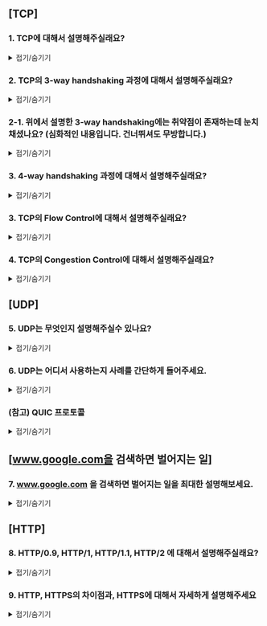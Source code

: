## [TCP]

### 1. TCP에 대해서 설명해주실래요?

<details>
<summary>접기/숨기기</summary>
<div markdown="1">

TCP는 데이터 전송/수신의 신뢰성을 보장하기 위한 전송계층의 연결지향형 프로토콜입니다.

TCP는 데이터의 신뢰성을 보장하기 위해서 대표적으로 아래의 4가지를 수행합니다.

* Segment마다 sequence number를 부여하여 데이터의 순서성을 보장합니다.
* Congestion Control을 이용해서 Network의 혼잡도를 고려하여 Sender의 Congestion window size를 조절함으로써 송신 속도를 제어합니다.
* Flow Control을 이용해서 Receiver측의 receive buffer 사이즈를 고려하여 Sender측의 송신 속도를 제어합니다.
* Segment의 Checksum field를 검증하여 해당 Segment에 비트에러가 없는지 검증합니다.

</div>
</details>

### 2. TCP의 3-way handshaking 과정에 대해서 설명해주실래요?

<details>
<summary>접기/숨기기</summary>
<div markdown="1">

![](./img/3-way-handshaking.png)

1. Client 측에서는 Server 측에 **SYN field**가 1로 채워진 segment를 전송합니다.
2. Server는 client 측으로부터 SYN Segment를 수신받으면 SYN+ACK segment를 client측에 송신합니다. 
그리고 state를 SYN_RECEIVED로 전환하고 Server 내부의 SYN Backlog Queue에 client측이 송신한 syn 정보를 저장해둡니다. 그리고 일정 시간동안 해당 syn이 해소되지 않으면 SYN+ACK을 재전송합니다.
특정 횟수동안 queue 내부의 SYN이 해소되지 않으면 해당 SYN을 expire시킵니다.
3. Client가 SYN+ACK을 수신하면 Server에 ACK을 전송합니다. 이 때 Server는 ACK에 대응하는 SYN을 SYN Backlog Queue를 탐색하여 expire시킵니다.

* 3-way handshaking 과정에서 Client, Server는 각각의 Sequence Number를 동시에 주고받습니다. 데이터의 시작점을 정확하게 알려야하니까요.
* Client는 마지막 ACK Segment에 Packet을 채워서 보낼 수 있습니다. 이를 piggy-bagging이라고 부릅니다.

</div>
</details>

### 2-1. 위에서 설명한 3-way handshaking에는 취약점이 존재하는데 눈치채셨나요? (심화적인 내용입니다. 건너뛰셔도 무방합니다.) 

<details>
<summary>접기/숨기기</summary>
<div markdown="1">

위의 전통적인 TCP 3-way handshaking 과정에서는 2가지의 문제점을 발견할 수 있습니다.

* DOS, DDOS **(Distributed DOS Attack)** 공격에 취약점을 가잡니다. (특히, SYN Flood Attack에 취약점을 가집니다.)
* 대용량 아키텍처를 운영하는 경우, 하나의 Cluster가 fallover 상태에 빠졌다가 recovery 될 때 fallback 과정에서 의도치않은 SYN Flood 현상을 받을 수 있습니다.

특히나 두번째 취약점 사례의 경우 대용량  아키텍처를 운영하는 가운데서 Kafka Cluster의 리커버리 과정에서 겪을수도 있는 문제입니다. **(실제로도 NHN측에서 이 현상으로 인해 고생을 했던적이 있다고 하기도하구요.)**

첫번째 사례의 경우 악의적인 사용자가 자신의 IP를 스푸핑해서 Server측에 SYN Segment만 전송하게 될 시, 서버측에서는 SYN Backlog Queue에 해당 SYN을 계속해서 적재하게됩니다. 
그 과정에서 Server측에서는 **SYN Backlog Queue 오버플로우** 현상을 발생시키게 되고, 이는 서비스 장애로 직결합니다.

해결 방식은 두가지입니다.

1. 운영중인 서버 가상머신에서 SYN Cookie 설정을 1로 설정합니다. 그렇게되면 SYN Backlog Queue가 비활성화되고, 대신에 SYN+ACK에서 SYN Cookie를 실어서 전송하게됩니다. 그리고 이를 수신한 Client는 ACK에 SYN Cookie를 같이 실어서 전송해야합니다.
2. 1번 방식에 더하여, Client와 Server의 가운데에 DDOS 방어장비를 설치합니다. 해당 장비는 신뢰가능한 SYN을 필터하여 SYN Proxy를 Server측에 전송합니다.

그러나 2번의 방식도 완벽하지는 않습니다. 아직도 DDOS 공격의 50%는 SYN Flood Attack이 주류를 이루니까요. 결국 Server는 SYN Proxy를 받더라도 SYN+ACK을 전송해야한다는 사실은 변함이 없고, DDOS 물량이 DDOS 방어장비의 수준을 넘어버리면 결국 서비스가 뻗을수밖에 없습니다.

그러나 1번의 방식만으로는 대용량 아키텍처에서 SYN Backlog Queue 오버플로우 현상에서는 자유로워질수는 있을걸로 기대합니다. SYN+ACK, ACK에 SYN Cookie를 실어야한다는 점에서 오버헤드가 발생할수는 있으나, 연결 단계에서 지연을 겪는게 낫지, Cluster의 장애가 다시 발생하는것보다는 낫다고 판단됩니다.

</div>
</details>

### 3. 4-way handshaking 과정에 대해서 설명해주실래요? 

<details>
<summary>접기/숨기기</summary>
<div markdown="1">

![](./img/4-way-handshaking.png)

1. Client는 FIN Segment를 보냅니다.
2. Server는 FIN을 수신받으면 ACK을 전송합니다.
3. Server는 ACK을 전송한 뒤에 일정 시간이 지난 후 FIN Segment를 Client에 전송합니다. Server측에서 아직 덜 전송한 Segment가 존재할 수 있기 때문입니다.
4. Client는 Server측의 FIN을 수신하면 ACK Segment를 전송하여 연결을 끊습니다.

</div>
</details>

### 3. TCP의 Flow Control에 대해서 설명해주실래요? 

<details>
<summary>접기/숨기기</summary>
<div markdown="1">

Receiver측이 Segment를 수신할 때 마다 자신의 rwnd **(Receive window size)** 를 피드백 해줌으로써 Sender가 이를 참조하여 송신하는 window의 사이즈를 조절하는 기법이다.

TCP는 파이프라이닝 기법을 이용해서 In-flight Packet을 window size만큼 보내는데, ACK이 돌아오는대로 window를 옮기는 **Slide Window** 방식으로 효율적인 데이터 전송을 합니다. 

</div>
</details>

### 4. TCP의 Congestion Control에 대해서 설명해주실래요? 

<details>
<summary>접기/숨기기</summary>
<div markdown="1">

Congestion Control은 Sender측이 현재 Network의 혼잡도를 고려하여 자신의 Congestion Window 사이즈를 조절하여 송신 패킷의 양을 조절하는 기법이다.

Congestion Control은 3개의 단계로 나누어지며, 이를 이해하기 위해서는 아래의 사전지식이 필요합니다.

* Accumulative ACKs: TCP는 데이터의 신뢰성을 보장하기 위해서 ACK을 누적 방식으로 주고받습니다. 이를 이용해서 네트워크의 장애를 탐지합니다.
* Duplicated ACKs: 같은 Seq num을 가지는 ACK이 중복되어서 수신되는 현상을 일컫습니다. TCP는 Accumulative ACK 정책을 따르기 때문에 ACK이 중복되어 발생하였다는 것은, 중간에 네트워크의 혼잡이 발생하였다는 뜻입니다. 일반적으로 3개의 중복 ACK이 발생하면 네트워크가 혼잡하다고 판단합니다.
* ssthresh: 임계치를 뜻합니다.

그러면 단계별로 설명을 드리겠습니다.

![](./img/Congestion-Control.png)

1. SS **(Slow Start)** : Congestion window size가 ssthresh에 도달할 때 까지 기하급수적으로 늘리는 단계입니다. 매번 cwnd를 2배로 올리는 단계입니다. 여기서 장애를 겪게되면 ssthresh를 절반으로 깎고 cwnd를 1로 초기화하고 SS를 다시 시작합니다.
2. Congestion Avoidance: cwnd가 ssthresh를 넘어서면 자신의 cwnd를 선형적으로 증가시키는 단계입니다. 일반적으로 window size를 매 타임마다 1씩 증가시킵니다. 
Congestion Avoidance 단계에서 장애가 발생시 두 가지의 선택지가 존재합니다.
* Fast Retransmission: 3-duplicated ACK이 Congestion Control 단계에서 벌어질 시 진입하는 단계입니다. 그저 네트워크가 혼잡하기 때문에 벌어진 현상이기 때문에 자신의 cwnd를 절반으로 깎고 cwnd를 증가시키면서 빠르게 장애복구를 하는 단계입니다.
* Slow Start 단계로 되돌아간다: Congestion Avoidance 단계에서 timeout이 발생할 시 선택하게되는 단계입니다. 이 때 ssthresh는 절반으로 깎고, cwnd는 1로 초기화되어서 처음부터 다시 시작합니다.

3. Fast Recovery: 위에서 설명한 그대로입니다. 3-duplicated ACK이 발생할 시 진입하는 단계입니다.

이 때 TCP는 Flow Control로 받은 rwnd 정보와 Congestion Control로 얻은 cwnd를 조합하여 자신의 송신 사이즈를 결정합니다. 일반적으로 min(cwnd, rwnd)로 결정합니다.

</div>
</details>

## [UDP]

### 5. UDP는 무엇인지 설명해주실수 있나요? 

<details>
<summary>접기/숨기기</summary>
<div markdown="1">

UDP는 TCP와는 다르게 **비연결지향형** 의 전송계층 프로토콜입니다. 다른 말로 Best-effort Protocol 이라고도 불립니다.

UDP가 가지는 특성은 다음과 같습니다.

* Flow/Congestion Control 과정이 없다. 즉, 신뢰성이 없는 프로토콜이다.
* 데이터를 Datagram 단위로 전송한다.
* 그래도 Checksum을 이용해서 Error Detection은 수행한다.

UDP는 TCP와는 다르게 신뢰성을 가지지 않고 데이터를 전송하기 때문에 Transport layer에서 에러를 해결하지 않습니다. 따라서 상위 계층인 application layer에서 잘못된 데이터에 대한 해결을 해야하는 불편함이 존재합니다.

</div>
</details>

### 6. UDP는 어디서 사용하는지 사례를 간단하게 들어주세요. 

<details>
<summary>접기/숨기기</summary>
<div markdown="1">

UDP는 신뢰성을 보장하기 어려운 프로토콜이지만, 비연결지향이라는 점에서
1. 전송만 하고 피드백을 받지않아도 되는 서비스
2. 신뢰성이 굳이 필요가 없는 서비스

에서 사용이 됩니다.

사례를 들자면 다음과 같습니다.

* ICMP: 인터넷 제어 메시지 프로토콜로, OS 상에서 오류메시지를 주고받는데 주로 사용되는 프로토콜이다.
* DNS: Domain Name Service로, 주어진 Domain Name과 주어진 IP를 상호치환하는데 사용하는 서비스입니다. 이 서비스에 대해서는 Client가 굳이 연결을 맺을 이유가 없기 때문에 UDP로 주로 서비스됩니다. 그러나, DNS도 UDP 전송 사이즈 제한을 넘게되면 TCP를 사용하는 경우가 간혹 있습니다.

</div>
</details>

### (참고) QUIC 프로토콜 

<details>
<summary>접기/숨기기</summary>
<div markdown="1">

최근에 Google에서 2015년에 발표한 전송계층의 프로토콜입니다. UDP를 기반으로 만들어냈으나, UDP와는 아래의 차이점을 보입니다.

* UDP와는 다르게 3-way handshaking 과정이 존재합니다. 그러나 TCP와의 3-way handshaking 과정에 차이가 있는데, TCP의 3-way handshaking은 마지막 ACK 에서만 piggy-bagging이 가능했으나, 
QUIC의 3-way handshaking은 처음 단게부터 데이터를 piggy-bagging 할 수 있습니다. 따라서 성능이 높습니다.
* 매번 3-way handshaking을 통해서 커넥션을 맺는 것이 아니라 **커넥션 정보를 캐싱하여 커넥션이 필요할 때 마다 꺼내쓰는 방식입니다.** 따라서 3-way handshaking으로 인한 오버헤드가 줄어듭니다.
* 독립 스트림이 아닌 **멀티 스트림**을 기반으로 Datagram을 전송합니다. 따라서 기존의 TCP의 경우 **단일 스트림에서 데이터가 손실되면 바로 리커버리에 들어가는 반면, QUIC은 멀티 스트림 환경에서 동작하기 때문에 한 스트림에서 문제가 생기면 다른 스트림은 별개이기 때문에 성능이 높습니다.**

그리고 현재 Google은 이러한 QUIC 프로토콜을 이용해서 자사 서비스에 HTTP/3.0을 도입하였습니다.

</div>
</details>

## [www.google.com을 검색하면 벌어지는 일]

### 7. **www.google.com** 을 검색하면 벌어지는 일을 최대한 설명해보세요.  

<details>
<summary>접기/숨기기</summary>
<div markdown="1">

우선 HTTP, TCP/IP, Ethernet을 이용한다고 가정하겠습니다. 그리고 중간에 프록시 서버또한 없다는 가정하에 설명을 드리도록 하겠습니다.

첫번째로 해야할 일은, 3-way handshaking 과정을 통해서 저의 컴퓨터와 구글 서버 간에 커넥션을 맺어야합니다. 그러기 위해서 저의 컴퓨터에서는 저의 컴퓨터 포트, IP, MAC 주소 그리고 구글 서버의 포트, IP, MAC 주소가 필요합니다.

저의 컴퓨터 정보는 제 컴퓨터가 스스로 잘 알고있기 때문에 생략하고(사실 자신의 IP도 DHCP를 통해 받아야하지만, 생략하겠습니다), 구글 서버의 포트는 80번으로 well-known 이기 때문에 알아야할 정보는 구글 서버의 IP 주소와 MAC 주소입니다.

우선 구글 서버의 IP부터 찾아야합니다. OS에 DNS 캐시부터 일단 뒤져서 구글 서버의 DNS가 캐시가 되어있는지부터 검사합니다. 만일 캐시된 정보가 있다면 해당 DNS 캐시에서 IP 주소를 따와서 IP Header에 넣어주고, 만일 없다면 우선 DNS를 통해 구글 서버의 IP를 찾아와야합니다.

DNS 서비스의 경우 UDP 기반입니다. 따라서 별도의 커넥션 과정은 없으며 바로 http 요청을 이용해서 데이터를 가져오면 됩니다.

DNS에서 구글 서버의 IP를 가져오는데 성공하였다면, 이 정보를 이용하여 IP 헤더에 해당 IP 주소를 목적지 IP에 채웁니다.

ARP 프로토콜을 이용해서 자신의 컴퓨터 공유기의 MAC 주소를 알아냈다면, 해당 request를 공유기를 통해서 밖으로 내보내면 됩니다. 이 과정에서 자신의 컴퓨터는 private ip를 사용하고있는 입장이기 때문에 NAT를 통해서 공인 ip로 치환한 다음에 밖으로 보내게 됩니다.

그리고 라우터를 떠도는 해당 요청은 구글 서버에 도달하기 전에 ARP 프로토콜을 이용해서 구글 서버의 MAC 주소를 취득한 다음에 구글 서버의 application layer까지 요청이 올라간 다음 구글 서버에서는 SYN + ACK을 저의 컴퓨터로 보냅니다. 이 과정은 지금까지 해왔던 과정의 역순입니다.

이러한 일련의 과정을 통해서 저의 컴퓨터와 구글 서버 간의 커넥션이 맺어졌다면 html 파일을 구글 서버측에 요청합니다. 이 때도 이전에 시행하였던 과정의 반복입니다.

구글 서버측에서 html 파일을 response에 실어서 보냈다면, 이를 저의 컴퓨터에서 받고난 다음, 4-way handshaking 과정을 통해서 커넥션을 끊습니다.

> **만일 Proxy Server가 있다는 가정을 깔게된다면 제 컴퓨터에서 쏘아진 request는 구글 서버에 도달하는 것이 아닌, 프록시 서버로 도달합니다. 그리고 프록시 서버에 원하는 요청이 존재하는지 확인한 다음, 없다면 프록시 서버에서 구글 서버로 요청을 날려서 html을 취득한 다음, 그것을 다시 저의 컴퓨터로 전송하는 방식이 될겁니다.**

</div>
</details>

## [HTTP]

### 8. HTTP/0.9, HTTP/1, HTTP/1.1, HTTP/2 에 대해서 설명해주실래요?

<details>
<summary>접기/숨기기</summary>
<div markdown="1">

1. **HTTP/0.9**

HTTP/0.9는 HTTP의 초기 버전입니다. Body는 무조건 html을 이용해서 통신을 해야했으며, 1개의 요청이 처리되면 tcp 커넥션이 끊어지는 방식으로 동작하였습니다.

2. **HTTP/1.0**

HTTP/0.9에서 약간 개선되었습니다. Http Header라는 것이 새로 생겨서 이제는 Body를 다양하게 수신할 수 있게 되었습니다.

그러나 하나의 TCP 커넥션 당 1개의 리퀘스트만을 처리할 수 있다는 점을 달라진게 없습니다.

3. **HTTP/1.1**

이제는 1개의 TCP 커넥션 당 1개 이상의 리퀘스트를 처리할 수 있도록 개선되었습니다. TCP처럼 **타임아웃** 이라는 것을 두어서, 하나의 커넥션에서 request간의 간격이 타임아웃이 이내이면 request를 해당 커넥션을 이용해서 계속 처리할 수 있습니다.

그리고 해당 프로토콜 버전부터 TCP에서 지원하던 파이프라이닝 기법이 HTTP 에서도 적용이 되기 시작하였습니다. 따라서 HTTP의 성능이 매우 향상되었습니다.

그러나 HTTP/1.1에도 문제는 크게 두 가지가 있었습니다.

* 파이프라이닝을 통해서 전달되는 여러 요청이 공통된 헤더를 가진 경우, 해당 헤더의 반복을 묵인하고 전달한다는 것입니다. 이는 오버헤드를 불러일으킵니다.
* 파이프라이닝을 수행하기는 하지만, 독립 스트림에서 이뤄집니다. 따라서 선행되는 요청에 블락이 걸리면 뒤의 요청의 처리가 미뤄지는 **Line of Blocking** 현상이 발생했습니다.

4. **HTTP/2.0**

HTTP/2.0에서는 위의 두 가지 문제가 어느 정도 해결되었습니다. 바로 아래의 특징 덕분입니다.

* HTTP의 헤더와 바디를 분리해서 전송하는게 가능해졌습니다.
* 기존의 HTTP/1.1 까지는 플레인 텍스트를 통해서 전달이 되었습니다. 그러나 HTTP/2.0 부터는 플레인 텍스트가 아닌 바이너리 텍스트로 변환되어 전달되기 때문에 속도의 성능이 향상되었습니다.
* 공통된 헤더에 대해서는 헤더를 압축해서 전달하는게 가능해졌습니다. 따라서 오버헤드가 줄어들었습니다.
* 헤더와 바디가 분리되어 있다보니 다른 요청이 또다른 요청 사이에 끼어드는 것이 가능해졌습니다. 그리고 수신자 측에서는 이를 de-multiplexing 하여 처리를 하면 되기 때문에 Line of Blocking이 해결되었습니다.
* Server push 기능이 추가되었습니다. 따라서 커넥션이 유지된다면 Client가 요청을 하지 않더라도 서버측에서 client로 정보를 밀어넣는게 가능해졌습니다. 

</div>
</details>

### 9. HTTP, HTTPS의 차이점과, HTTPS에 대해서 자세하게 설명해주세요

<details>
<summary>접기/숨기기</summary>
<div markdown="1">

기존의 HTTP는 Plain Text가 naive하게 왔다갔다하는 구조였습니다. 물론 HTTP/2.0에 들어서는 정보가 binary로 치환되어 전달이 된다고는 하지만, 여전히 중간자 공격에는 취약한 모습을 보입니다.

이를 보완하고자 등장한 것이 HTTPS입니다. 우선 몇 가지 사전지식을 깔고 시작하겠습니다.

1. 대칭키 암호화

대칭키 암호화란, **Server와 Client측이 동일한 키를 가지고 정보를 암호화하는 방식입니다.** Key가 매우 짧기 때문에 암복호화 속도가 빠른 대신에, 보안에는 좀 취약한 측면이 존재합니다.

2. 비대칭키 암호화

비대칭키 암호화는 대칭키와는 반대의 개념입니다. **Server와 Client가 가지고 있는 Key의 정보가 서로 다릅니다.** Client가 가지고 있는 Key를 공개키라고 부르고, Server측이 가지고 있는 Key는 비밀키입니다. 
Server측이 자신의 비밀키를 이용해서 데이터를 암호화 하였다면, Client 측은 공개키를 이용해서 데이터를 복호화해서 사용하면됩니다.

그런데 비대칭키 암호화의 단점이라면, **대칭키 암호화에 비해서 Key의 길이가 길기 때문에 암복호화에 시간이 많이 걸린다는 것입니다.**

HTTPS는 SSL 계층을 이용해서 데이터를 암호화 하여 클라이언트 측으로 전달하는데요, 이제부터 그 과정을 알아보겠습니다.

👉 **서버측은 HTTPS를 이용하기 위해서 사전에 무엇을 해야하는가?**

Server측은 인증 기관으로부터 인증서를 발급받아야합니다. 그리고 비밀키를 하나 발급받습니다.

👉 **인증서를 발급받은 후로는?**

1. Client가 Server 측에 request를 날리면 Server는 자신의 비밀키를 이용해서 인증서를 암호화 시킨 다음에 Client에 인증서를 보냅니다.
2. Client는 인증기관으로부터 이미 공개키를 가지고있는 상태입니다. 따라서 이를 이용해서 인증서로부터 정보를 가져올 수 있습니다.
3. Client는 자신만의 대칭키를 하나 발급해냅니다. 그리고 이를 인증기관으로부터 받은 공개키를 이용해서 암호화를 한 다음 서버로 전송합니다.
4. Server는 이 정보를 자신의 비밀키를 이용해서 정보를 복호화하여 대칭키를 취득합니다. 그 다음부터는 대칭키를 이용한 암복호화 통신을 수행합니다.

HTTPS가 대칭키 통신을 수행하는 이유는, **대칭키는 Key의 길이가 상대적으로 짧기 때문에 암복호화에 들어가는 시간이 줄어듭니다.**

</div>
</details>